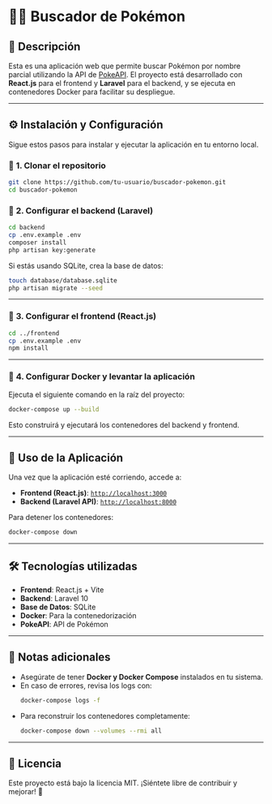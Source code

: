 # 🕵️‍♂️ Buscador de Pokémon

## 📌 Descripción
Esta es una aplicación web que permite buscar Pokémon por nombre parcial utilizando la API de [PokeAPI](https://pokeapi.co/). 
El proyecto está desarrollado con **React.js** para el frontend y **Laravel** para el backend, y se ejecuta en contenedores Docker para facilitar su despliegue.

---

## ⚙️ Instalación y Configuración

Sigue estos pasos para instalar y ejecutar la aplicación en tu entorno local.

### 🔹 **1. Clonar el repositorio**
```sh
git clone https://github.com/tu-usuario/buscador-pokemon.git
cd buscador-pokemon
```

### 🔹 **2. Configurar el backend (Laravel)**
```sh
cd backend
cp .env.example .env
composer install
php artisan key:generate
```

Si estás usando SQLite, crea la base de datos:
```sh
touch database/database.sqlite
php artisan migrate --seed
```

---

### 🔹 **3. Configurar el frontend (React.js)**
```sh
cd ../frontend
cp .env.example .env
npm install
```

---

### 🔹 **4. Configurar Docker y levantar la aplicación**
Ejecuta el siguiente comando en la raíz del proyecto:
```sh
docker-compose up --build
```

Esto construirá y ejecutará los contenedores del backend y frontend.

---

## 🚀 Uso de la Aplicación

Una vez que la aplicación esté corriendo, accede a:
- **Frontend (React.js)**: [`http://localhost:3000`](http://localhost:3000)
- **Backend (Laravel API)**: [`http://localhost:8000`](http://localhost:8000)

Para detener los contenedores:
```sh
docker-compose down
```

---

## 🛠 Tecnologías utilizadas
- **Frontend**: React.js + Vite
- **Backend**: Laravel 10
- **Base de Datos**: SQLite
- **Docker**: Para la contenedorización
- **PokeAPI**: API de Pokémon

---

## 📌 Notas adicionales
- Asegúrate de tener **Docker y Docker Compose** instalados en tu sistema.
- En caso de errores, revisa los logs con:
  ```sh
  docker-compose logs -f
  ```
- Para reconstruir los contenedores completamente:
  ```sh
  docker-compose down --volumes --rmi all
  ```

---

## 📄 Licencia
Este proyecto está bajo la licencia MIT. ¡Siéntete libre de contribuir y mejorar! 🎉
